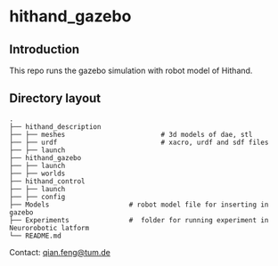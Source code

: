 # hithand_gazebo
## Introduction
This repo runs the gazebo simulation with robot model of Hithand.
## Directory layout

    .
    ├── hithand_description                   
    ├── ├── meshes                        # 3d models of dae, stl
    ├── ├── urdf                          # xacro, urdf and sdf files
    ├── ├── launch 
    ├── hithand_gazebo 
    ├── ├── launch 
    ├── ├── worlds
    ├── hithand_control  
    ├── ├── launch 
    ├── ├── config
    ├── Models                    # robot model file for inserting in gazebo
    ├── Experiments               #  folder for running experiment in Neurorobotic latform
    └── README.md
    

Contact:
qian.feng@tum.de
